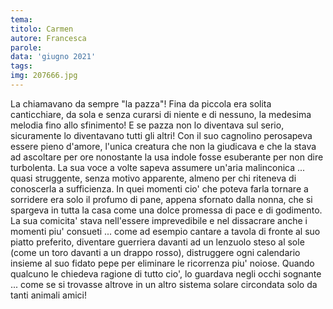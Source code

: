 ```yaml
---
tema:
titolo: Carmen
autore: Francesca
parole: 
data: 'giugno 2021'
tags: 
img: 207666.jpg
---
```

La chiamavano da sempre "la pazza"! Fina da piccola era solita canticchiare, da sola e senza curarsi di niente e di nessuno, la medesima melodia fino allo sfinimento! E se pazza non lo diventava sul serio, sicuramente lo diventavano tutti gli altri! Con il suo cagnolino perosapeva essere pieno d'amore, l'unica
creatura che non la giudicava e che la stava ad ascoltare per ore nonostante la usa indole fosse esuberante per non dire turbolenta.
La sua voce a volte sapeva assumere un'aria malinconica ... quasi struggente, senza motivo apparente, almeno per chi riteneva di conoscerla a sufficienza. In quei momenti cio' che poteva farla tornare a sorridere era solo il profumo di pane, appena sfornato dalla nonna, che si spargeva in tutta la casa come una dolce promessa di pace e di godimento. La sua comicita' stava nell'essere imprevedibile e nel dissacrare anche i momenti piu' consueti ... come ad esempio cantare a tavola di fronte al suo piatto preferito, diventare guerriera davanti ad un lenzuolo steso al sole (come un toro davanti a un drappo rosso),
distruggere ogni calendario insieme al suo fidato pepe per eliminare le ricorrenza piu' noiose. Quando qualcuno le chiedeva ragione di tutto cio', lo guardava negli occhi sognante ... come se si trovasse altrove in un altro sistema solare circondata solo da tanti animali amici!
